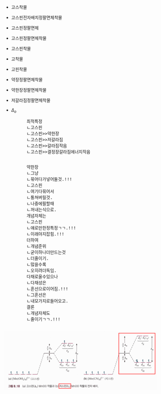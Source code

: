 - 고스착물
- 고스핀전자배치정팔면체착물
- 고스핀정팔면체
- 고스핀정팔면체착물
- 고스핀착물
- 고착물
- 고핀착물
- 약장정팔면체착물
- 약한장정팔면체착물
- 저갈라짐정팔면체착물
- $\Delta_o$




    <pre>
        최적특정
        ㄴ고스핀
        ㄴ고스핀>>약한장
        ㄴ고스핀>>저갈라짐
        ㄴ고스핀>>갈라짐작음
        ㄴ고스핀>>결정장갈라짐에너지작음
    </pre>
    <pre>
        약한장
        ㄴ그냥
        ㄴ묶어다가넣어둘것.!!!
        ㄴ고스핀
        ㄴ여기다묶어서
        ㄴ퉁쳐버릴것.
        ㄴ나중에필할때
        ㄴ꺼내는식으로.
        개념자체는
        ㄴ고스핀
        ㄴ얘로만한정특정ㄱㄱ.!!!
        ㄴ이래야지잡힘.!!!
        더하여
        ㄴ개념준위
        ㄴ굳이하나더만드는것
        ㄴ더줄이기.
        ㄴ많을수록
        ㄴ오히려더독임.
        다채로울수있으나
        ㄴ다채성은
        ㄴ혼선으로이어짐.!!!
        ㄴ그혼선은
        ㄴ내모가지로들어오고.
        결론
        ㄴ개념자체도
        ㄴ줄이기ㄱㄱ.!!!
    </pre>

<img src="res/결정장-정팔면체-저스핀.png" alt="">